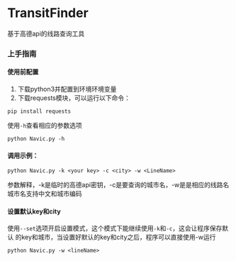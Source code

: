 # TransitFinder

基于高德api的线路查询工具

### 上手指南

#### 使用前配置
1. 下载python3并配置到环境环境变量
2. 下载requests模块，可以运行以下命令：
```
pip install requests
```

使用```-h```查看相应的参数选项
```
python Navic.py -h
```
#### 调用示例：
```
python Navic.py -k <your key> -c <city> -w <LineName>
```
参数解释，-k是临时的高德api密钥，-c是要查询的城市名，-w是是相应的线路名<br>
城市名支持中文和城市编码

#### 设置默认key和city
使用```--set```选项开启设置模式，这个模式下能继续使用```-k```和```-c```，这会让程序保存默认
的key和城市，当设置好默认的key和city之后，程序可以直接使用-w运行
```
python Navic.py -w <lineName>
```
